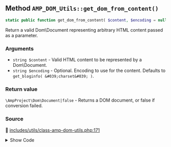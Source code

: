 ## Method `AMP_DOM_Utils::get_dom_from_content()`

```php
static public function get_dom_from_content( $content, $encoding = null );
```

Return a valid Dom\Document representing arbitrary HTML content passed as a parameter.

### Arguments

* `string $content` - Valid HTML content to be represented by a Dom\Document.
* `string $encoding` - Optional. Encoding to use for the content. Defaults to `get_bloginfo( &#039;charset&#039; )`.

### Return value

`\AmpProject\Dom\Document|false` - Returns a DOM document, or false if conversion failed.

### Source

:link: [includes/utils/class-amp-dom-utils.php:171](/includes/utils/class-amp-dom-utils.php#L171-L188)

<details>
<summary>Show Code</summary>

```php
public static function get_dom_from_content( $content, $encoding = null ) {
	// Detect encoding from the current WordPress installation.
	if ( null === $encoding ) {
		$encoding = get_bloginfo( 'charset' );
	}
	/*
	 * Wrap in dummy tags, since XML needs one parent node.
	 * It also makes it easier to loop through nodes.
	 * We can later use this to extract our nodes.
	 */
	$document = "<html><head></head><body>{$content}</body></html>";
	$options                              = Options::DEFAULTS;
	$options[ Document\Option::ENCODING ] = $encoding;
	return Document::fromHtml( $document, $options );
}
```

</details>
